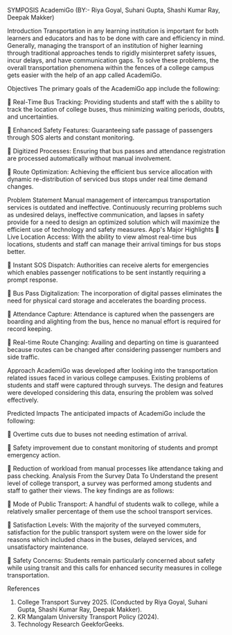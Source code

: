 SYMPOSIS
AcademiGo
(BY:- Riya Goyal, Suhani Gupta, Shashi Kumar Ray, Deepak Makker)

Introduction
Transportation in any learning institution is important for both learners and educators and has to be done with care and efficiency in mind. Generally, managing the transport of an institution of higher learning through traditional approaches tends to rigidly misinterpret safety issues, incur delays, and have communication gaps. To solve these problems, the overall transportation phenomena within the fences of a college campus gets easier with the help of an app called AcademiGo.

Objectives
The primary goals of the AcademiGo app include the following: 

	Real-Time Bus Tracking: Providing students and staff with the s ability to track the location of college buses, thus minimizing waiting periods, doubts, and uncertainties.  

	Enhanced Safety Features: Guaranteeing safe passage of passengers through SOS alerts and constant monitoring.  

	Digitized Processes: Ensuring that bus passes and attendance registration are processed automatically without manual involvement.  

	Route Optimization: Achieving the efficient bus service allocation with dynamic re-distribution of serviced bus stops under real time demand changes.  

Problem Statement
Manual management of intercampus transportation services is outdated and ineffective. Continuously recurring problems such as undesired delays, ineffective communication, and lapses in safety provide for a need to design an optimized solution which will maximize the efficient use of technology and safety measures.
App's Major Highlights
	Live Location Access: With the ability to view almost real-time bus locations, students and staff can manage their arrival timings for bus stops better.

	Instant SOS Dispatch: Authorities can receive alerts for emergencies which enables passenger notifications to be sent instantly requiring a prompt response.

	Bus Pass Digitalization: The incorporation of digital passes eliminates the need for physical card storage and accelerates the boarding process.

	Attendance Capture: Attendance is captured when the passengers are boarding and alighting from the bus, hence no manual effort is required for record keeping.

	Real-time Route Changing: Availing and departing on time is guaranteed because routes can be changed after considering passenger numbers and side traffic.

Approach
AcademiGo was developed after looking into the transportation related issues faced in various college campuses. Existing problems of students and staff were captured through surveys. The design and features were developed considering this data, ensuring the problem was solved effectively.

Predicted Impacts
The anticipated impacts of AcademiGo include the following: 

	Overtime cuts due to buses not needing estimation of arrival.

	Safety improvement due to constant monitoring of students and prompt emergency action.

	Reduction of workload from manual processes like attendance taking and pass checking.
Analysis From the Survey Data
To Understand the present level of college transport, a survey was performed among students and staff to gather their views. The key findings are as follows: 

	Mode of Public Transport: A handful of students walk to college, while a relatively smaller percentage of them use the school transport services. 

	Satisfaction Levels: With the majority of the surveyed commuters, satisfaction for the public transport system were on the lower side for reasons which included chaos in the buses, delayed services, and unsatisfactory maintenance. 

	Safety Concerns: Students remain particularly concerned about safety while using transit and this calls for enhanced security measures in college transportation.

References
1.	College Transport Survey 2025. (Conducted by Riya Goyal, Suhani Gupta, Shashi Kumar Ray, Deepak Makker).
2.	KR Mangalam University Transport Policy (2024).
3.	Technology Research GeekforGeeks.
